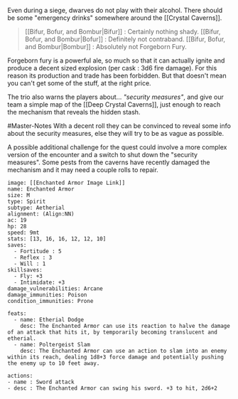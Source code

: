 Even during a siege, dwarves do not play with their alcohol. There should be some "emergency drinks" somewhere around the [[Crystal Caverns]]. 

>[[Bifur, Bofur, and Bombur|Bifur]] : Certainly nothing shady.
>[[Bifur, Bofur, and Bombur|Bofur]] : Definitely not contraband. 
>[[Bifur, Bofur, and Bombur|Bombur]] : Absolutely not Forgeborn Fury.

Forgeborn fury is a powerful ale, so much so that it can actually ignite and produce a decent sized explosion (per cask : 3d6 fire damage). For this reason its production and trade has been forbidden. But that doesn't mean you can't get some of the stuff, at the right price.

The trio also warns the players about... *"security measures"*, and give our team a simple map of the [[Deep Crystal Caverns]], just enough to reach the mechanism that reveals the hidden stash.

#Master-Notes 
With a decent roll they can be convinced to reveal some info about the security measures, else they will try to be as vague as possible. 

A possible additional challenge for the quest could involve a more complex version of the encounter and a switch to shut down the "security measures". Some pests from the caverns have recently damaged the mechanism and it may need a couple rolls to repair.

```statblock
image: [[Enchanted Armor Image Link]]
name: Enchanted Armor
size: M
type: Spirit
subtype: Aetherial
alignment: (Align:NN)
ac: 19
hp: 28
speed: 9mt
stats: [13, 16, 16, 12, 12, 10]
saves:
  - Fortitude : 5
  - Reflex : 3
  - Will : 1
skillsaves:
  - Fly: +3
  - Intimidate: +3
damage_vulnerabilities: Arcane 
damage_immunities: Poison
condition_immunities: Prone

feats:
  - name: Etherial Dodge
    desc: The Enchanted Armor can use its reaction to halve the damage of an attack that hits it, by temporarily becoming translucent and etherial.
  - name: Poltergeist Slam
    desc: The Enchanted Armor can use an action to slam into an enemy within its reach, dealing 1d8+3 force damage and potentially pushing the enemy up to 10 feet away.

actions:
- name : Sword attack
- desc : The Enchanted Armor can swing his sword. +3 to hit, 2d6+2
```